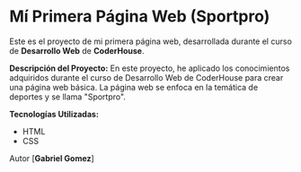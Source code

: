 # Mí Primera Página Web (Sportpro)
Este es el proyecto de mi primera página web, desarrollada durante el curso de **Desarrollo Web** de **CoderHouse**.

**Descripción del Proyecto:**
En este proyecto, he aplicado los conocimientos adquiridos durante el curso de Desarrollo Web de CoderHouse para crear una página web básica. La página web se enfoca en la temática de deportes y se llama "Sportpro".

**Tecnologías Utilizadas:**
- HTML
- CSS

Autor
[**Gabriel Gomez**]

